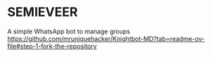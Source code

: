 # SEMIEVEER
A simple WhatsApp bot to manage groups
https://github.com/mruniquehacker/Knightbot-MD?tab=readme-ov-file#step-1-fork-the-repository
